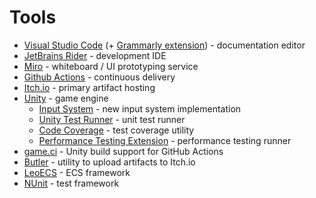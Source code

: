 # Tools

- [Visual Studio Code](https://code.visualstudio.com) (+ [Grammarly extension](https://marketplace.visualstudio.com/items?itemName=znck.grammarly)) - documentation editor
- [JetBrains Rider](https://www.jetbrains.com/rider/) - development IDE 
- [Miro](https://miro.com) - whiteboard / UI prototyping service
- [Github Actions](https://docs.github.com/en/actions) - continuous delivery
- [Itch.io](https://itch.io) - primary artifact hosting
- [Unity](https://unity.com) - game engine
  - [Input System](https://docs.unity3d.com/Packages/com.unity.inputsystem@1.3/manual/index.html) - new input system implementation
  - [Unity Test Runner](https://docs.unity3d.com/2017.4/Documentation/Manual/testing-editortestsrunner.html) - unit test runner
  - [Code Coverage](https://docs.unity3d.com/Packages/com.unity.testtools.codecoverage@1.1/manual/CoverageTestRunner.html) - test coverage utility 
  - [Performance Testing Extension](https://docs.unity3d.com/Packages/com.unity.test-framework.performance@1.0/manual/index.html) - performance testing runner
- [game.ci](https://game.ci/) - Unity build support for GitHub Actions 
- [Butler](https://itch.io/docs/butler) - utility to upload artifacts to Itch.io
- [LeoECS](https://github.com/Leopotam/ecs) - ECS framework
- [NUnit](https://nunit.org) - test framework